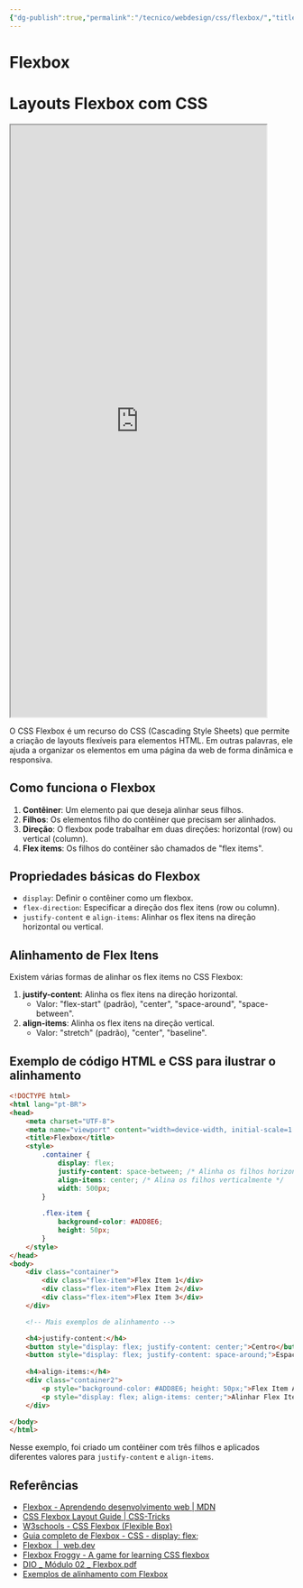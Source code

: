 ```yaml
---
{"dg-publish":true,"permalink":"/tecnico/webdesign/css/flexbox/","title":"Flexbox","metatags":{"description":"permite a criação de layouts flexíveis de forma dinâmica e responsiva"},"tags":["Webdesign","Flexbox","CSS","editor"],"noteIcon":"1","updated":"2025-01-22T19:48:11.890-03:00"}
---
```


# Flexbox
# Layouts Flexbox com CSS

<iframe src="https://jocile.github.io/webdesigner/formacao-css/2-Trabalhando-com-layouts-no-css/flexbox.html" style="height: 1050px; width: 90%;"></iframe>

O CSS Flexbox é um recurso do CSS (Cascading Style Sheets) que permite a criação de layouts flexíveis para elementos HTML. Em outras palavras, ele ajuda a organizar os elementos em uma página da web de forma dinâmica e responsiva.

## **Como funciona o Flexbox**

1. **Contêiner**: Um elemento pai que deseja alinhar seus filhos.
2. **Filhos**: Os elementos filho do contêiner que precisam ser alinhados.
3. **Direção**: O flexbox pode trabalhar em duas direções: horizontal (row) ou vertical (column).
4. **Flex items**: Os filhos do contêiner são chamados de "flex items".

## **Propriedades básicas do Flexbox**

* `display`: Definir o contêiner como um flexbox.
* `flex-direction`: Especificar a direção dos flex itens (row ou column).
* `justify-content` e `align-items`: Alinhar os flex itens na direção horizontal ou vertical.

## **Alinhamento de Flex Itens**

Existem várias formas de alinhar os flex items no CSS Flexbox:

1. **justify-content**: Alinha os flex itens na direção horizontal.
	* Valor: "flex-start" (padrão), "center", "space-around", "space-between".
2. **align-items**: Alinha os flex itens na direção vertical.
	* Valor: "stretch" (padrão), "center", "baseline".

## **Exemplo de código HTML e CSS para ilustrar o alinhamento**

```html
<!DOCTYPE html>
<html lang="pt-BR">
<head>
    <meta charset="UTF-8">
    <meta name="viewport" content="width=device-width, initial-scale=1.0">
    <title>Flexbox</title>
    <style>
        .container {
            display: flex;
            justify-content: space-between; /* Alinha os filhos horizontalmente */
            align-items: center; /* Alina os filhos verticalmente */
            width: 500px;
        }
        
        .flex-item {
            background-color: #ADD8E6;
            height: 50px;
        }
    </style>
</head>
<body>
    <div class="container">
        <div class="flex-item">Flex Item 1</div>
        <div class="flex-item">Flex Item 2</div>
        <div class="flex-item">Flex Item 3</div>
    </div>

    <!-- Mais exemplos de alinhamento -->

    <h4>justify-content:</h4>
    <button style="display: flex; justify-content: center;">Centro</button>
    <button style="display: flex; justify-content: space-around;">Espaçado</button>
    
    <h4>align-items:</h4>
    <div class="container2">
        <p style="background-color: #ADD8E6; height: 50px;">Flex Item Alinha Centro (default)</p>
        <p style="display: flex; align-items: center;">Alinhar Flex Items ao centro</p>
    </div>

</body>
</html>
```

Nesse exemplo, foi criado um contêiner com três filhos e aplicados diferentes valores para `justify-content` e `align-items`.

## Referências

- [Flexbox - Aprendendo desenvolvimento web | MDN](https://developer.mozilla.org/pt-BR/docs/Learn/CSS/CSS_layout/Flexbox)
- [CSS Flexbox Layout Guide | CSS-Tricks](https://css-tricks.com/snippets/css/a-guide-to-flexbox/)
- [W3schools - CSS Flexbox (Flexible Box)](https://www.w3schools.com/css/css3_flexbox.asp)
- [Guia completo de Flexbox - CSS - display: flex;](https://origamid.com/projetos/flexbox-guia-completo/)
- [Flexbox  |  web.dev](https://web.dev/learn/css/flexbox?hl=pt)
- [Flexbox Froggy - A game for learning CSS flexbox](https://flexboxfroggy.com/)
- [DIO \_ Módulo 02 \_ Flexbox.pdf](https://github.com/jocile/webdesigner/blob/main/formacao-css/2-Trabalhando-com-layouts-no-css/DIO%20_%20M%C3%B3dulo%2002%20_%20Flexbox.pdf)
- [Exemplos de alinhamento com Flexbox ](https://jocile.github.io/webdesigner/formacao-css/2-Trabalhando-com-layouts-no-css/flexbox-alinhamento.html)
